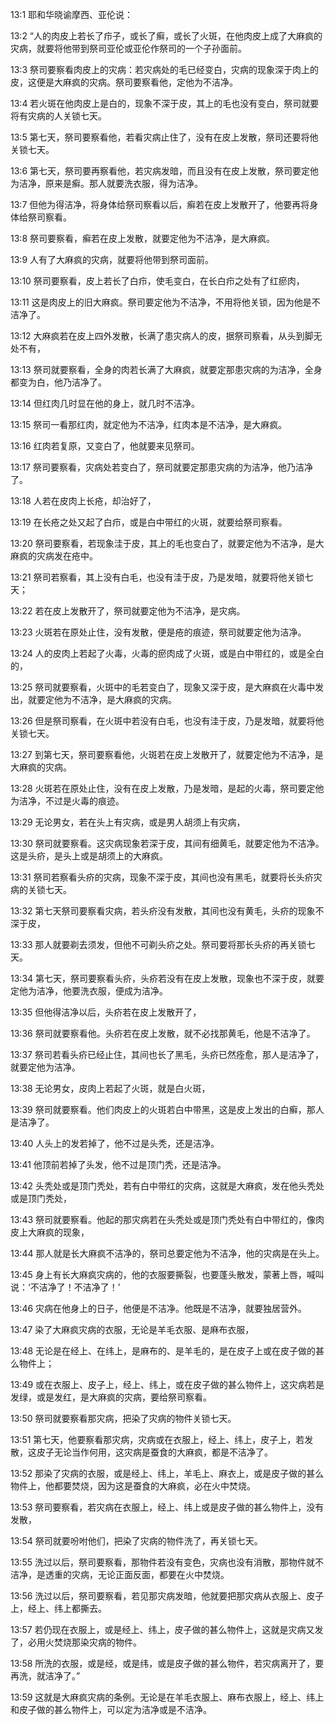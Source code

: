 <a id="1"></a>13:1  耶和华晓谕摩西、亚伦说：　　  

<a id="2"></a>13:2  “人的肉皮上若长了疖子，或长了癣，或长了火斑，在他肉皮上成了大麻疯的灾病，就要将他带到祭司亚伦或亚伦作祭司的一个子孙面前。  

<a id="3"></a>13:3  祭司要察看肉皮上的灾病：若灾病处的毛已经变白，灾病的现象深于肉上的皮，这便是大麻疯的灾病。祭司要察看他，定他为不洁净。  

<a id="4"></a>13:4  若火斑在他肉皮上是白的，现象不深于皮，其上的毛也没有变白，祭司就要将有灾病的人关锁七天。  

<a id="5"></a>13:5  第七天，祭司要察看他，若看灾病止住了，没有在皮上发散，祭司还要将他关锁七天。  

<a id="6"></a>13:6  第七天，祭司要再察看他，若灾病发暗，而且没有在皮上发散，祭司要定他为洁净，原来是癣。那人就要洗衣服，得为洁净。  

<a id="7"></a>13:7  但他为得洁净，将身体给祭司察看以后，癣若在皮上发散开了，他要再将身体给祭司察看。  

<a id="8"></a>13:8  祭司要察看，癣若在皮上发散，就要定他为不洁净，是大麻疯。  

<a id="9"></a>13:9  人有了大麻疯的灾病，就要将他带到祭司面前。  

<a id="10"></a>13:10  祭司要察看，皮上若长了白疖，使毛变白，在长白疖之处有了红瘀肉，  

<a id="11"></a>13:11  这是肉皮上的旧大麻疯。祭司要定他为不洁净，不用将他关锁，因为他是不洁净了。  

<a id="12"></a>13:12  大麻疯若在皮上四外发散，长满了患灾病人的皮，据祭司察看，从头到脚无处不有，  

<a id="13"></a>13:13  祭司就要察看，全身的肉若长满了大麻疯，就要定那患灾病的为洁净，全身都变为白，他乃洁净了。  

<a id="14"></a>13:14  但红肉几时显在他的身上，就几时不洁净。  

<a id="15"></a>13:15  祭司一看那红肉，就定他为不洁净，红肉本是不洁净，是大麻疯。  

<a id="16"></a>13:16  红肉若复原，又变白了，他就要来见祭司。  

<a id="17"></a>13:17  祭司要察看，灾病处若变白了，祭司就要定那患灾病的为洁净，他乃洁净了。  

<a id="18"></a>13:18  人若在皮肉上长疮，却治好了，  

<a id="19"></a>13:19  在长疮之处又起了白疖，或是白中带红的火斑，就要给祭司察看。  

<a id="20"></a>13:20  祭司要察看，若现象洼于皮，其上的毛也变白了，就要定他为不洁净，是大麻疯的灾病发在疮中。  

<a id="21"></a>13:21  祭司若察看，其上没有白毛，也没有洼于皮，乃是发暗，就要将他关锁七天；  

<a id="22"></a>13:22  若在皮上发散开了，祭司就要定他为不洁净，是灾病。  

<a id="23"></a>13:23  火斑若在原处止住，没有发散，便是疮的痕迹，祭司就要定他为洁净。  

<a id="24"></a>13:24  人的皮肉上若起了火毒，火毒的瘀肉成了火斑，或是白中带红的，或是全白的，  

<a id="25"></a>13:25  祭司就要察看，火斑中的毛若变白了，现象又深于皮，是大麻疯在火毒中发出，就要定他为不洁净，是大麻疯的灾病。  

<a id="26"></a>13:26  但是祭司察看，在火斑中若没有白毛，也没有洼于皮，乃是发暗，就要将他关锁七天。  

<a id="27"></a>13:27  到第七天，祭司要察看他，火斑若在皮上发散开了，就要定他为不洁净，是大麻疯的灾病。  

<a id="28"></a>13:28  火斑若在原处止住，没有在皮上发散，乃是发暗，是起的火毒，祭司要定他为洁净，不过是火毒的痕迹。  

<a id="29"></a>13:29  无论男女，若在头上有灾病，或是男人胡须上有灾病，  

<a id="30"></a>13:30  祭司就要察看。这灾病现象若深于皮，其间有细黄毛，就要定他为不洁净。这是头疥，是头上或是胡须上的大麻疯。  

<a id="31"></a>13:31  祭司若察看头疥的灾病，现象不深于皮，其间也没有黑毛，就要将长头疥灾病的关锁七天。  

<a id="32"></a>13:32  第七天祭司要察看灾病，若头疥没有发散，其间也没有黄毛，头疥的现象不深于皮，  

<a id="33"></a>13:33  那人就要剃去须发，但他不可剃头疥之处。祭司要将那长头疥的再关锁七天。  

<a id="34"></a>13:34  第七天，祭司要察看头疥，头疥若没有在皮上发散，现象也不深于皮，就要定他为洁净，他要洗衣服，便成为洁净。  

<a id="35"></a>13:35  但他得洁净以后，头疥若在皮上发散开了，  

<a id="36"></a>13:36  祭司就要察看他。头疥若在皮上发散，就不必找那黄毛，他是不洁净了。  

<a id="37"></a>13:37  祭司若看头疥已经止住，其间也长了黑毛，头疥已然痊愈，那人是洁净了，就要定他为洁净。  

<a id="38"></a>13:38  无论男女，皮肉上若起了火斑，就是白火斑，  

<a id="39"></a>13:39  祭司就要察看。他们肉皮上的火斑若白中带黑，这是皮上发出的白癣，那人是洁净了。  

<a id="40"></a>13:40  人头上的发若掉了，他不过是头秃，还是洁净。  

<a id="41"></a>13:41  他顶前若掉了头发，他不过是顶门秃，还是洁净。  

<a id="42"></a>13:42  头秃处或是顶门秃处，若有白中带红的灾病，这就是大麻疯，发在他头秃处或是顶门秃处，  

<a id="43"></a>13:43  祭司就要察看。他起的那灾病若在头秃处或是顶门秃处有白中带红的，像肉皮上大麻疯的现象，  

<a id="44"></a>13:44  那人就是长大麻疯不洁净的，祭司总要定他为不洁净，他的灾病是在头上。  

<a id="45"></a>13:45  身上有长大麻疯灾病的，他的衣服要撕裂，也要蓬头散发，蒙著上唇，喊叫说：‘不洁净了！不洁净了！’  

<a id="46"></a>13:46  灾病在他身上的日子，他便是不洁净。他既是不洁净，就要独居营外。  

<a id="47"></a>13:47  染了大麻疯灾病的衣服，无论是羊毛衣服、是麻布衣服，  

<a id="48"></a>13:48  无论是在经上、在纬上，是麻布的、是羊毛的，是在皮子上或在皮子做的甚么物件上；  

<a id="49"></a>13:49  或在衣服上、皮子上，经上、纬上，或在皮子做的甚么物件上，这灾病若是发绿，或是发红，是大麻疯的灾病，要给祭司察看。  

<a id="50"></a>13:50  祭司就要察看那灾病，把染了灾病的物件关锁七天。  

<a id="51"></a>13:51  第七天，他要察看那灾病，灾病或在衣服上，经上、纬上，皮子上，若发散，这皮子无论当作何用，这灾病是蚕食的大麻疯，都是不洁净了。  

<a id="52"></a>13:52  那染了灾病的衣服，或是经上、纬上，羊毛上、麻衣上，或是皮子做的甚么物件上，他都要焚烧，因为这是蚕食的大麻疯，必在火中焚烧。  

<a id="53"></a>13:53  祭司要察看，若灾病在衣服上，经上、纬上或是皮子做的甚么物件上，没有发散，　  

<a id="54"></a>13:54  祭司就要吩咐他们，把染了灾病的物件洗了，再关锁七天。  

<a id="55"></a>13:55  洗过以后，祭司要察看，那物件若没有变色，灾病也没有消散，那物件就不洁净，是透重的灾病，无论正面反面，都要在火中焚烧。  

<a id="56"></a>13:56  洗过以后，祭司要察看，若见那灾病发暗，他就要把那灾病从衣服上、皮子上，经上、纬上都撕去。  

<a id="57"></a>13:57  若仍现在衣服上，或是经上、纬上，皮子做的甚么物件上，这就是灾病又发了，必用火焚烧那染灾病的物件。  

<a id="58"></a>13:58  所洗的衣服，或是经，或是纬，或是皮子做的甚么物件，若灾病离开了，要再洗，就洁净了。”  

<a id="59"></a>13:59  这就是大麻疯灾病的条例。无论是在羊毛衣服上、麻布衣服上，经上、纬上和皮子做的甚么物件上，可以定为洁净或是不洁净。  
